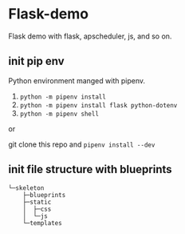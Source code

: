 # Flask-demo

Flask demo with flask, apscheduler, js, and so on.

## init pip env

Python environment manged with pipenv. 

1. `python -m pipenv install`
2. `python -m pipenv install flask python-dotenv`
3. `python -m pipenv shell`

or

git clone this repo and `pipenv install --dev`

## init file structure with blueprints
```
└─skeleton
    ├─blueprints
    ├─static
    │  ├─css
    │  └─js
    └─templates
```
